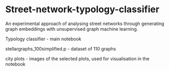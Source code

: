 # Street-network-typology-classifier

An experimental approach of analysing street networks through generating graph embeddings with unsupervised graph machine learning.

Typology classifier - main notebook

stellargraphs_100simplified.p - dataset of 110 graphs

city plots - images of the selected plots, used for visualisation in the notebook

